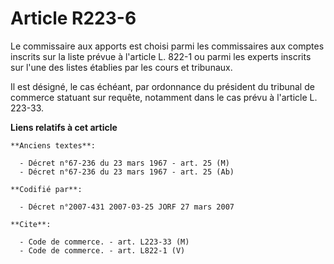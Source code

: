 # Article R223-6

Le commissaire aux apports est choisi parmi les commissaires aux comptes inscrits sur la liste prévue à l'article L. 822-1 ou
parmi les experts inscrits sur l'une des listes établies par les cours et tribunaux.

Il est désigné, le cas échéant, par ordonnance du président du tribunal de commerce statuant sur requête, notamment dans le
cas prévu à l'article L. 223-33.

**Liens relatifs à cet article**

	**Anciens textes**:

	  - Décret n°67-236 du 23 mars 1967 - art. 25 (M)
	  - Décret n°67-236 du 23 mars 1967 - art. 25 (Ab)

	**Codifié par**:

	  - Décret n°2007-431 2007-03-25 JORF 27 mars 2007

	**Cite**:

	  - Code de commerce. - art. L223-33 (M)
	  - Code de commerce. - art. L822-1 (V)
